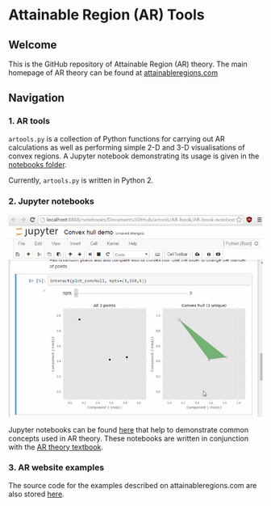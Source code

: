 # Attainable Region (AR) Tools

## Welcome
This is the GitHub repository of Attainable Region (AR) theory. The main homepage of AR theory can be found at [attainableregions.com](http://attainableregions.com "AR theory homepage")

## Navigation
### 1. AR tools
`artools.py` is a collection of Python functions for carrying out AR calculations as well as performing simple 2-D and 3-D visualisations of convex regions. A Jupyter notebook demonstrating its usage is given in the [notebooks folder](https://github.com/d-ming/AR-tools/blob/master/AR-book/AR-book-notebooks/Ch%208/artools%20demos.ipynb).

Currently, `artools.py` is written in Python 2.

### 2. Jupyter notebooks
![Jupyter notebook example](./AR-book/notebook_demo.gif)

Jupyter notebooks can be found [here](https://github.com/d-ming/AR-tools/tree/Readme/AR-book/AR-book-notebooks) that help to demonstrate common concepts used in AR theory. These notebooks are written in conjunction with the [AR theory textbook](http://eu.wiley.com/WileyCDA/WileyTitle/productCd-1119157889.html).

### 3. AR website examples
The source code for the examples described on attainableregions.com are also stored [here](https://github.com/d-ming/AR-tools/tree/Readme/AR-book/website-examples).
